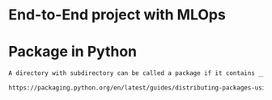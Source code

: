 # End-to-End project with MLOps

<h1>Package in Python</h1>

```bash
A directory with subdirectory can be called a package if it contains __init__.py file.
```

```bash
https://packaging.python.org/en/latest/guides/distributing-packages-using-setuptools/
```

